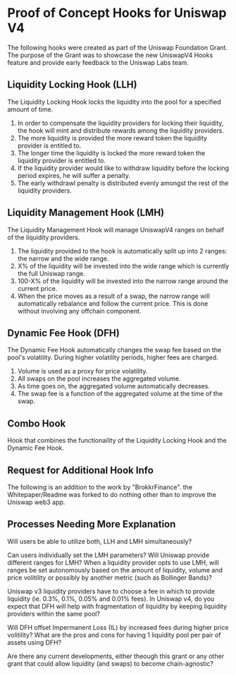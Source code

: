 # Proof of Concept Hooks for Uniswap V4

The following hooks were created as part of the Uniswap Foundation Grant. The purpose of the Grant was to showcase the new UniswapV4 Hooks feature and provide early feedback to the Uniswap Labs team.

## Liquidity Locking Hook (LLH)

The Liquidity Locking Hook locks the liquidity into the pool for a specified amount of time.

1. In order to compensate the liquidity providers for locking their liquidity, the hook will mint and distribute rewards among the liquidity providers.
2. The more liquidity is provided the more reward token the liquidity provider is entitled to.
3. The longer time the liquidity is locked the more reward token the liquidity provider is entitled to.
4. If the liquidity provider would like to withdraw liquidity before the locking period expires, he will suffer a penalty.
5. The early withdrawl penalty is distributed evenly amongst the rest of the liquidity providers.

## Liquidity Management Hook (LMH)

The Liquidity Management Hook will manage UniswapV4 ranges on behalf of the liquidity providers.

1. The liquidity provided to the hook is automatically split up into 2 ranges: the narrow and the wide range.
2. X% of the liquidity will be invested into the wide range which is currently the full Uniswap range.
3. 100-X% of the liquidity will be invested into the narrow range around the current price.
4. When the price moves as a result of a swap, the narrow range will automatically rebalance and follow the current price. This is done without involving any offchain component.

## Dynamic Fee Hook (DFH)

The Dynamic Fee Hook automatically changes the swap fee based on the pool's volatility. During higher volatility periods, higher fees are charged.

1. Volume is used as a proxy for price volatility.
2. All swaps on the pool increases the aggregated volume.
3. As time goes on, the aggregated volume automatically decreases.
4. The swap fee is a function of the aggregated volume at the time of the swap.

## Combo Hook

Hook that combines the functionaility of the Liquidity Locking Hook and the Dynamic Fee Hook.

## Request for Additional Hook Info

The following is an addition to the work by "BrokkrFinance". the Whitepaper/Readme was forked to do nothing other than to improve the Uniswap web3 app.

## Processes Needing More Explanation

Will users be able to utilize both, LLH and LMH simultaneously?

Can users individually set the LMH parameters? Will Uniswap provide different ranges for LMH? When a liquidity provider opts to use LMH, will ranges be set autonomously based on the amount of liquidity, volume and price volitility or possibly by another metric (such as Bollinger Bands)?

Uniswap v3 liquidity providers have to choose a fee in which to provide liquidity (ie. 0.3%, 0.1%, 0.05% and 0.01% fees). In Uniswap v4, do you expect that DFH will help with fragmentation of liquidity by keeping liquidity providers within the same pool?

Will DFH offset Impermanent Loss (IL) by increased fees during higher price volitility? What are the pros and cons for having 1 liquidity pool per pair of assets using DFH?

Are there any current developments, either theough this grant or any other grant that could allow liquidity (and swaps) to become chain-agnostic?
